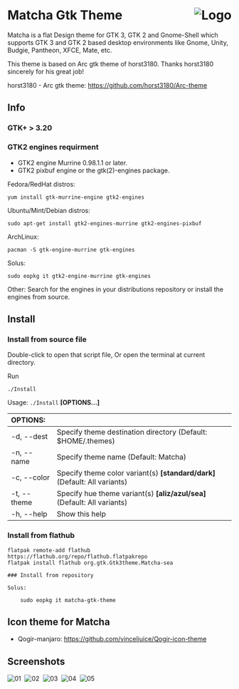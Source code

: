 <img src="https://github.com/vinceliuice/matcha/blob/imgs/logo.png" alt="Logo" align="right" /> Matcha Gtk Theme
======

Matcha is a flat Design theme for GTK 3, GTK 2 and Gnome-Shell which supports GTK 3 and GTK 2 based desktop environments like Gnome, Unity, Budgie, Pantheon, XFCE, Mate, etc.

This theme is based on Arc gtk theme of horst3180. Thanks horst3180 sincerely for his great job!

horst3180 - Arc gtk theme: https://github.com/horst3180/Arc-theme

## Info

### GTK+ > 3.20

### GTK2 engines requirment
- GTK2 engine Murrine 0.98.1.1 or later.
- GTK2 pixbuf engine or the gtk(2)-engines package.

Fedora/RedHat distros:

    yum install gtk-murrine-engine gtk2-engines

Ubuntu/Mint/Debian distros:

    sudo apt-get install gtk2-engines-murrine gtk2-engines-pixbuf

ArchLinux:

    pacman -S gtk-engine-murrine gtk-engines

Solus:

    sudo eopkg it gtk2-engine-murrine gtk-engines

Other:
Search for the engines in your distributions repository or install the engines from source.

## Install

### Install from source file

Double-click to open that script file,
Or open the terminal at current directory.

Run

    ./Install

Usage:  `./Install`  **[OPTIONS...]**

|  OPTIONS:     | |
|:--------------|:-------------|
| -d, --dest    | Specify theme destination directory (Default: $HOME/.themes) |
| -n, --name    | Specify theme name (Default: Matcha) |
| -c, --color   | Specify theme color variant(s) **[standard/dark]** (Default: All variants) |
| -t, --theme   | Specify hue theme variant(s) **[aliz/azul/sea]** (Default: All variants) |
| -h, --help    | Show this help |

### Install from flathub

    flatpak remote-add flathub https://flathub.org/repo/flathub.flatpakrepo
    flatpak install flathub org.gtk.Gtk3theme.Matcha-sea

    ### Install from repository

    Solus:

        sudo eopkg it matcha-gtk-theme

## Icon theme for Matcha

- Qogir-manjaro:  https://github.com/vinceliuice/Qogir-icon-theme

## Screenshots

![01](https://github.com/vinceliuice/matcha/blob/imgs/img-01.jpg?raw=true) 
![02](https://github.com/vinceliuice/matcha/blob/imgs/img-02.jpg?raw=true) 
![03](https://github.com/vinceliuice/matcha/blob/imgs/img-03.jpg?raw=true) 
![04](https://github.com/vinceliuice/matcha/blob/imgs/img-04.jpg?raw=true) 
![05](https://github.com/vinceliuice/matcha/blob/imgs/img-05.jpg?raw=true) 
